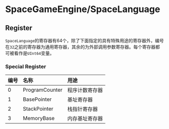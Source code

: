﻿# SpaceGameEngine/SpaceLanguage 
## Register
`SpaceLanguage`的寄存器有64个，除了下面指定的具有特殊用途的寄存器外，编号在`32`之前的寄存器为通用寄存器，其余的为外部调用参数寄存器。每个寄存器都可被看作是`UInt64`变量。

### Special Register
|编号|名称|用途|
|:-|:-|:-|
|0|ProgramCounter|程序计数寄存器|
|1|BasePointer|基址寄存器|
|2|StackPointer|栈指针寄存器|
|3|MemoryBase|内存基址寄存器|